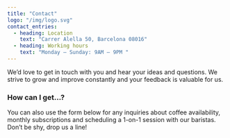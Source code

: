 ```yaml
---
title: "Contact"
logo: "/img/logo.svg"
contact_entries:
  - heading: Location
    text: "Carrer Alella 50, Barcelona 08016"
  - heading: Working hours
    text: "Monday – Sunday: 9AM – 9PM "
---
```


We’d love to get in touch with you and hear your ideas and
questions. We strive to grow and improve constantly and your feedback
is valuable for us.

<h3 class="f4 b lh-title mb2">How can I get…?</h3>

You can also use the form below for any inquiries about coffee
availability, monthly subscriptions and scheduling a 1-on-1 session
with our baristas. Don’t be shy, drop us a line!
